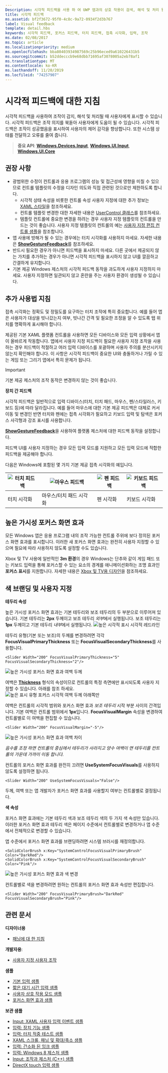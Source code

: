 ```yaml
---
Description: 시각적 피드백을 사용 하 여 UWP 앱과의 상호 작용이 검색, 해석 및 처리 될 때 사용자를 표시 합니다.
title: 시각적 피드백
ms.assetid: bf2f3672-95f0-4c8c-9a72-0934f2d3b767
label: Visual feedback
template: detail.hbs
keywords: 시각적 피드백, 포커스 피드백, 터치 피드백, 접촉 시각화, 입력, 조작
ms.date: 02/08/2017
ms.topic: article
ms.localizationpriority: medium
ms.openlocfilehash: bba80403934987569c25b96eced9a610226431b5
ms.sourcegitcommit: b52ddecccb9e68dbb71695af3078005a2eb78af1
ms.translationtype: MT
ms.contentlocale: ko-KR
ms.lasthandoff: 11/20/2019
ms.locfileid: "74257907"
---
```

# <a name="guidelines-for-visual-feedback"></a>시각적 피드백에 대한 지침

시각적 피드백을 사용하여 조작이 감지, 해석 및 처리될 때 사용자에게 표시할 수 있습니다. 시각적 피드백은 조작 의지를 북돋아 사용자에게 도움이 될 수 있습니다. 시각적 피드백은 조작이 성공했음을 표시하여 사용자의 제어 감각을 향상합니다. 또한 시스템 상태를 전달하고 오류를 줄여 줍니다.

> **중요 API**: [**Windows.Devices.Input**](https://docs.microsoft.com/uwp/api/Windows.Devices.Input), [**Windows.UI.Input**](https://docs.microsoft.com/uwp/api/Windows.UI.Input), [**Windows.UI.Core**](https://docs.microsoft.com/uwp/api/Windows.UI.Core)

## <a name="recommendations"></a>권장 사항

- 광범위한 수정이 컨트롤과 응용 프로그램의 성능 및 접근성에 영향을 미칠 수 있으므로 컨트롤 템플릿의 수정을 디자인 의도와 직접 관련된 것으로만 제한하도록 합니다. 
    - 시각적 상태 속성을 비롯한 컨트롤 속성 사용자 지정에 대한 추가 정보는 [XAML 스타일](https://docs.microsoft.com/windows/uwp/design/controls-and-patterns/xaml-styles)을 참조하세요.
    - 컨트롤 템플릿 변경한 대한 자세한 내용은 [UserControl 클래스](https://docs.microsoft.com/uwp/api/windows.ui.xaml.controls.usercontrol)를 참조하세요.
    - 템플릿 컨트롤에 중요한 변경을 하려는 경우 사용자 지정 템플릿의 컨트롤을 만드는 것이 좋습니다. 사용자 지정 템플릿의 컨트롤의 예는 [사용자 지정 편집 컨트롤 샘플](https://github.com/Microsoft/Windows-universal-samples/tree/master/Samples/CustomEditControl)을 참조합니다.
- 앱 사용에 방해가 될 수 있는 경우에는 터치 시각화를 사용하지 마세요. 자세한 내용은 [**ShowGestureFeedback**](https://docs.microsoft.com/uwp/api/windows.ui.input.gesturerecognizer.showgesturefeedback)를 참조하세요.
- 반드시 필요한 경우가 아니면 피드백을 표시하지 마세요. 다른 곳에서 제공되지 않는 가치를 추가하는 경우가 아니면 시각적 피드백을 표시하지 않고 UI를 깔끔하고 간결하게 유지합니다.
- 기본 제공 Windows 제스처의 시각적 피드백 동작을 과도하게 사용자 지정하지 마세요. 사용자 지정하면 일관되지 않고 혼란을 주는 사용자 환경이 생성될 수 있습니다.

## <a name="additional-usage-guidance"></a>추가 사용법 지침

접촉 시각화는 정확도 및 정밀도를 요구하는 터치 조작에 특히 중요합니다. 예를 들어 앱은 사용자가 대상을 빗나갔는지 여부, 빗나간 간격 및 필요한 조정을 알 수 있도록 탭 위치를 명확하게 표시해야 합니다.

제공된 기본 XAML 플랫폼 컨트롤을 사용하면 모든 디바이스와 모든 입력 상황에서 앱이 올바르게 작동합니다. 앱에서 사용자 지정 피드백이 필요한 사용자 지정 조작을 사용하는 경우 피드백이 적절하고 여러 입력 디바이스를 포괄하며 사용자 주의를 분산시키지 않는지 확인해야 합니다. 이 사항은 시각적 피드백이 중요한 UI와 충돌하거나 가릴 수 있는 게임 또는 그리기 앱에서 특히 문제가 됩니다.

> [!Important]
> 기본 제공 제스처의 조작 동작은 변경하지 않는 것이 좋습니다.

**장치 간 피드백**

시각적 피드백은 일반적으로 입력 디바이스(터치, 터치 패드, 마우스, 펜/스타일러스, 키보드 등)에 따라 달라집니다. 예를 들어 마우스에 대한 기본 제공 피드백은 대체로 커서 이동 및 변경인 반면 터치와 펜에는 접촉 시각화가 필요하고 키보드 입력 및 탐색은 포커스 사각형과 강조 표시를 사용합니다.

[  **ShowGestureFeedback**](https://docs.microsoft.com/uwp/api/windows.ui.input.gesturerecognizer.showgesturefeedback)을 사용하여 플랫폼 제스처에 대한 피드백 동작을 설정합니다.

피드백 UI를 사용자 지정하는 경우 모든 입력 모드를 지원하고 모든 입력 모드에 적합한 피드백을 제공해야 합니다.

다음은 Windows에 포함된 몇 가지 기본 제공 접촉 시각화의 예입니다.

| ![터치 피드백](images/TouchFeedback.png) | ![마우스 피드백](images/MouseFeedback.png) | ![펜 피드백](images/PenFeedback.png) | ![키보드 피드백](images/KeyboardFeedback.png) |
| --- | --- | --- | --- |
| 터치 시각화 | 마우스/터치 패드 시각화 | 펜 시각화 | 키보드 시각화 |

## <a name="high-visibility-focus-visuals"></a>높은 가시성 포커스 화면 효과

모든 Windows 앱은 응용 프로그램 내의 조작 가능한 컨트롤 주위에 보다 정의된 포커스 화면 효과를 표시합니다. 이러한 새 포커스 화면 효과는 완전히 사용자 지정할 수 있으며 필요에 따라 사용하지 않도록 설정할 수도 있습니다.

Xbox 및 TV 사용에 일반적인 **3m 환경**의 경우 Windows는 단추와 같이 게임 패드 또는 키보드 입력을 통해 포커스할 수 있는 요소의 경계를 애니메이션화하는 조명 효과인 **포커스 표시**를 지원합니다. 자세한 내용은 [Xbox 및 TV용 디자인](https://docs.microsoft.com/windows/uwp/design/devices/designing-for-tv#reveal-focus)을 참조하세요.

## <a name="color-branding--customizing"></a>색 브랜딩 및 사용자 지정

**테두리 속성**

높은 가시성 포커스 화면 효과는 기본 테두리와 보조 테두리의 두 부분으로 이루어져 있습니다. 기본 테두리는 **2px** 두께이고 보조 테두리 *외부*에서 실행됩니다. 보조 테두리는 **1px** 두께이고 기본 테두리 *내부*에서 실행됩니다.
![높은 시각적 표시 시각적 레드라인](images/FocusRectRedlines.png)

테두리 유형(기본 또는 보조)의 두께를 변경하려면 각각 **FocusVisualPrimaryThickness** 또는 **FocusVisualSecondaryThickness**를 사용합니다.
```XAML
<Slider Width="200" FocusVisualPrimaryThickness="5" FocusVisualSecondaryThickness="2"/>
```
![높은 가시성 포커스 화면 효과 여백 두께](images/FocusMargin.png)

여백은 [**Thickness**](https://docs.microsoft.com/dotnet/api/system.windows.thickness) 형식의 속성이므로 컨트롤의 특정 측면에만 표시되도록 사용자 지정할 수 있습니다. 아래를 참조 하세요. ![높은 표시 유형 포커스 시각적 여백 두께 아래쪽만](images/FocusThicknessSide.png)

여백은 컨트롤의 시각적 범위와 포커스 화면 효과 *보조 테두리* 시작 부분 사이의 간격입니다. 기본 여백은 컨트롤 범위에서 **1px**입니다. **FocusVisualMargin** 속성을 변경하여 컨트롤별로 이 여백을 편집할 수 있습니다.
```XAML
<Slider Width="200" FocusVisualMargin="-5"/>
```
![높은 가시성 포커스 화면 효과 여백 차이](images/FocusPlusMinusMargin.png)

*음수를 조정 하면 컨트롤의 중심에서 테두리가 사라지고 양수 여백이 면 테두리를 컨트롤의 가운데 가까이 이동 합니다.*

컨트롤의 포커스 화면 효과를 완전히 끄려면 **UseSystemFocusVisuals**를 사용하지 않도록 설정하면 됩니다.
```XAML
<Slider Width="200" UseSystemFocusVisuals="False"/>
```

두께, 여백 또는 앱 개발자가 포커스 화면 효과를 사용할지 여부는 컨트롤별로 결정됩니다.

**색 속성**

포커스 화면 효과에는 기본 테두리 색과 보조 테두리 색의 두 가지 색 속성만 있습니다. 이러한 포커스 화면 효과 테두리 색은 페이지 수준에서 컨트롤별로 변경하거나 앱 수준에서 전체적으로 변경할 수 있습니다.

앱 수준에서 포커스 화면 효과를 브랜딩하려면 시스템 브러시를 재정의합니다.
```XAML
<SolidColorBrush x:Key="SystemControlFocusVisualPrimaryBrush" Color="DarkRed"/>
<SolidColorBrush x:Key="SystemControlFocusVisualSecondaryBrush" Color="Pink"/>
```
![높은 가시성 포커스 화면 효과 색 변경](images/FocusRectColorChanges.png)

컨트롤별로 색을 변경하려면 원하는 컨트롤의 포커스 화면 효과 속성만 편집합니다.
```XAML
<Slider Width="200" FocusVisualPrimaryBrush="DarkRed" FocusVisualSecondaryBrush="Pink"/>
```

## <a name="related-articles"></a>관련 문서

**디자이너용**
* [패닝에 대 한 지침](guidelines-for-panning.md)

**개발자용**:
* [사용자 지정 사용자 조작](https://docs.microsoft.com/windows/uwp/design/layout/index)

**샘플**
* [기본 입력 샘플](https://github.com/Microsoft/Windows-universal-samples/tree/master/Samples/BasicInput)
* [짧은 대기 시간 입력 샘플](https://github.com/Microsoft/Windows-universal-samples/tree/master/Samples/LowLatencyInput)
* [사용자 상호 작용 모드 샘플](https://github.com/Microsoft/Windows-universal-samples/tree/master/Samples/UserInteractionMode)
* [포커스 화면 효과 샘플](https://github.com/Microsoft/Windows-universal-samples/tree/master/Samples/XamlFocusVisuals)

**보관 샘플**
* [Input: XAML 사용자 입력 이벤트 샘플](https://code.msdn.microsoft.com/windowsapps/Input-3dff271b)
* [입력: 장치 기능 샘플](https://code.msdn.microsoft.com/windowsapps/Input-device-capabilities-31b67745)
* [입력: 터치 적중 테스트 샘플](https://code.msdn.microsoft.com/windowsapps/Touch-Hit-Testing-sample-5e35c690)
* [XAML 스크롤, 패닝 및 확대/축소 샘플](https://code.msdn.microsoft.com/windowsapps/xaml-scrollviewer-pan-and-949d29e9)
* [입력: 간소화 된 잉크 샘플](https://code.msdn.microsoft.com/windowsapps/Input-simplified-ink-sample-11614bbf)
* [입력: Windows 8 제스처 샘플](https://docs.microsoft.com/samples/browse/?redirectedfrom=MSDN-samples)
* [Input: 조작과 제스처 (C++) 샘플](https://code.msdn.microsoft.com/windowsapps/Manipulations-and-gestures-362b6b59)
* [DirectX touch 입력 샘플](https://code.msdn.microsoft.com/windowsapps/Simple-Direct3D-Touch-f98db97e)
 

 
